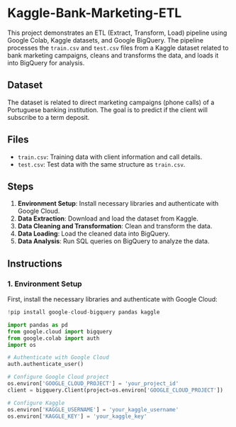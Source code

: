 # Kaggle-Bank-Marketing-ETL

This project demonstrates an ETL (Extract, Transform, Load) pipeline using Google Colab, Kaggle datasets, and Google BigQuery. The pipeline processes the `train.csv` and `test.csv` files from a Kaggle dataset related to bank marketing campaigns, cleans and transforms the data, and loads it into BigQuery for analysis.

## Dataset

The dataset is related to direct marketing campaigns (phone calls) of a Portuguese banking institution. The goal is to predict if the client will subscribe to a term deposit.

## Files

- `train.csv`: Training data with client information and call details.
- `test.csv`: Test data with the same structure as `train.csv`.

## Steps

1. **Environment Setup**: Install necessary libraries and authenticate with Google Cloud.
2. **Data Extraction**: Download and load the dataset from Kaggle.
3. **Data Cleaning and Transformation**: Clean and transform the data.
4. **Data Loading**: Load the cleaned data into BigQuery.
5. **Data Analysis**: Run SQL queries on BigQuery to analyze the data.

## Instructions

### 1. Environment Setup

First, install the necessary libraries and authenticate with Google Cloud:

```python
!pip install google-cloud-bigquery pandas kaggle

import pandas as pd
from google.cloud import bigquery
from google.colab import auth
import os

# Authenticate with Google Cloud
auth.authenticate_user()

# Configure Google Cloud project
os.environ['GOOGLE_CLOUD_PROJECT'] = 'your_project_id'
client = bigquery.Client(project=os.environ['GOOGLE_CLOUD_PROJECT'])

# Configure Kaggle
os.environ['KAGGLE_USERNAME'] = 'your_kaggle_username'
os.environ['KAGGLE_KEY'] = 'your_kaggle_key'
